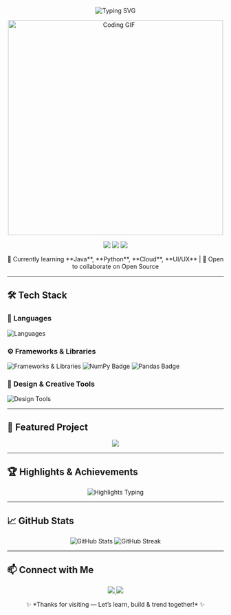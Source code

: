 <!-- Final Smooth README.md for Divyakiran-create -->

<p align="center">
  <img src="https://readme-typing-svg.herokuapp.com?font=Fira+Code&weight=600&size=30&pause=1000&color=36BCF7&center=true&vCenter=true&width=900&lines=Hey+%F0%9F%91%8B%2C+I'm+Divyakiran+Sahoo;Java+%7C+Python+%7C+Cloud+%7C+UI%2FUX;Passionate+Learner+%7C+Be+The+TrendSetter+%F0%9F%9A%80" alt="Typing SVG" />
</p>

<p align="center">
  <img src="https://media.giphy.com/media/qgQUggAC3Pfv687qPC/giphy.gif" width="500" alt="Coding GIF" />
</p>

<p align="center">
  <img src="https://img.shields.io/badge/Student-VIT%20Bhopal%202023–2027-blueviolet?style=for-the-badge" />
  <img src="https://img.shields.io/badge/Pronouns-He%2FHim%2FHis-0aa6d3?style=for-the-badge" />
  <img src="https://img.shields.io/badge/Motto-Be%20The%20TrendSetter-ff69b4?style=for-the-badge" />
</p>

<p align="center">
  🌱 Currently learning **Java**, **Python**, **Cloud**, **UI/UX** | 🤝 Open to collaborate on Open Source  
</p>

---

## 🛠️ Tech Stack

### 🚀 Languages
<p align="left">
  <img src="https://skillicons.dev/icons?i=java,python,html,css,sql" alt="Languages" />
</p>

### ⚙️ Frameworks & Libraries
<p align="left">
  <img src="https://skillicons.dev/icons?i=react,sklearn" alt="Frameworks & Libraries" />
  <img src="https://img.shields.io/badge/NumPy-013243?style=for-the-badge&logo=numpy&logoColor=white" alt="NumPy Badge" />
  <img src="https://img.shields.io/badge/Pandas-150458?style=for-the-badge&logo=pandas&logoColor=white" alt="Pandas Badge" />
</p>

### 🎨 Design & Creative Tools
<p align="left">
  <img src="https://skillicons.dev/icons?i=figma,ai,ps" alt="Design Tools" />
</p>

---

## 🌟 Featured Project

<p align="center">
  <a href="https://github.com/Divyakiran-create/Drug-Drug-Integration-Checker-With-Ollama">
    <img src="https://github-readme-stats.vercel.app/api/pin/?username=Divyakiran-create&repo=Drug-Drug-Integration-Checker-With-Ollama&theme=tokyonight" />
  </a>
</p>

---

## 🏆 Highlights & Achievements

<p align="center">
  <img src="https://readme-typing-svg.herokuapp.com?font=Fira+Code&size=20&duration=4000&pause=2000&color=F7DC6F&center=true&vCenter=true&width=800&lines=🎓+IEEE+Conference:+Research+Paper+shortlisted;🚀+EY+Techathon:+Qualified+Round+2;💡+HackIndia+2025:+Spark+8+Finalist+(Top+85+of+800+teams);🎙️+Clubs:+Student+Co-ordinator,+Event+Management,+Social+Media" alt="Highlights Typing" />
</p>

---

## 📈 GitHub Stats

<p align="center">
  <img src="https://github-readme-stats.vercel.app/api?username=Divyakiran-create&show_icons=true&theme=tokyonight" alt="GitHub Stats" />
  <img src="https://github-readme-streak-stats.herokuapp.com/?user=Divyakiran-create&theme=tokyonight" alt="GitHub Streak" />
</p>

---

## 📫 Connect with Me

<p align="center">
  <a href="https://www.linkedin.com/in/divyakiran-sahoo-1595402b7">
    <img src="https://img.shields.io/badge/LinkedIn-Connect-blue?style=for-the-badge&logo=linkedin" />
  </a>
  <a href="mailto:divyakiranprofessional@gmail.com">
    <img src="https://img.shields.io/badge/Gmail-Contact-D14836?style=for-the-badge&logo=gmail&logoColor=white" />
  </a>
</p>

<p align="center">
  ✨ *Thanks for visiting — Let’s learn, build & trend together!* ✨
</p>
